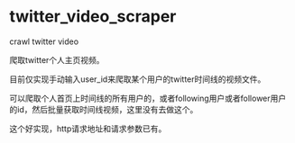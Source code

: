 # twitter_video_scraper
crawl twitter video 

爬取twitter个人主页视频。

目前仅实现手动输入user_id来爬取某个用户的twitter时间线的视频文件。

可以爬取个人首页上时间线的所有用户的，或者following用户或者follower用户的id，然后批量获取时间线视频，这里没有去做这个。

这个好实现，http请求地址和请求参数已有。

